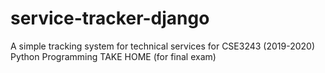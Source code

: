# service-tracker-django

A simple tracking system for technical services for CSE3243 (2019-2020) Python Programming TAKE HOME (for final exam)